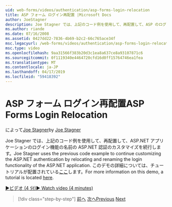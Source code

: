 ```yaml
---
uid: web-forms/videos/authentication/asp-forms-login-relocation
title: ASP フォーム ログイン再配置 |Microsoft Docs
author: JoeStagner
description: Joe Stagner では、上記のコード例を使用して、再配置して、ASP のログイン機能の名前を変更して、ASP.NET の認証のカスタマイズを続行します。N..
ms.author: riande
ms.date: 07/16/2008
ms.assetid: 0427dd22-7836-4b69-b2c2-66c765ace34f
msc.legacyurl: /web-forms/videos/authentication/asp-forms-login-relocation
msc.type: video
ms.openlocfilehash: 9aa31566f383b20d3c1ea8a637ce8a93107871c6
ms.sourcegitcommit: 0f1119340e4464720cfd16d0ff15764746ea1fea
ms.translationtype: MT
ms.contentlocale: ja-JP
ms.lasthandoff: 04/17/2019
ms.locfileid: "59418392"
---
```

# <a name="asp-forms-login-relocation"></a><span data-ttu-id="79199-103">ASP フォーム ログイン再配置</span><span class="sxs-lookup"><span data-stu-id="79199-103">ASP Forms Login Relocation</span></span>

<span data-ttu-id="79199-104">によって[Joe Stagner](https://github.com/JoeStagner)</span><span class="sxs-lookup"><span data-stu-id="79199-104">by [Joe Stagner](https://github.com/JoeStagner)</span></span>

<span data-ttu-id="79199-105">Joe Stagner では、上記のコード例を使用して、再配置して、ASP.NET アプリケーションのログイン機能の名前の ASP.NET 認証のカスタマイズを続行します。</span><span class="sxs-lookup"><span data-stu-id="79199-105">Joe Stagner uses the previous code example to continue customizing the ASP.NET authentication by relocating and renaming the login functionality of the ASP.NET application.</span></span> <span data-ttu-id="79199-106">このデモの詳細については、チュートリアルが配置されている[ここ](../../overview/older-versions-security/introduction/forms-authentication-configuration-and-advanced-topics-vb.md)します。</span><span class="sxs-lookup"><span data-stu-id="79199-106">For more information on this demo, a tutorial is located [here](../../overview/older-versions-security/introduction/forms-authentication-configuration-and-advanced-topics-vb.md).</span></span>

[<span data-ttu-id="79199-107">&#9654;ビデオ (4 分)</span><span class="sxs-lookup"><span data-stu-id="79199-107">&#9654; Watch video (4 minutes)</span></span>](https://channel9.msdn.com/Blogs/ASP-NET-Site-Videos/asp-forms-login-relocation)

> [!div class="step-by-step"]
> <span data-ttu-id="79199-108">[前へ](how-to-setup-and-use-cookie-less-authentication-in-an-aspnet-application.md)
> [次へ](forms-login-custom-key-configuration.md)</span><span class="sxs-lookup"><span data-stu-id="79199-108">[Previous](how-to-setup-and-use-cookie-less-authentication-in-an-aspnet-application.md)
[Next](forms-login-custom-key-configuration.md)</span></span>
